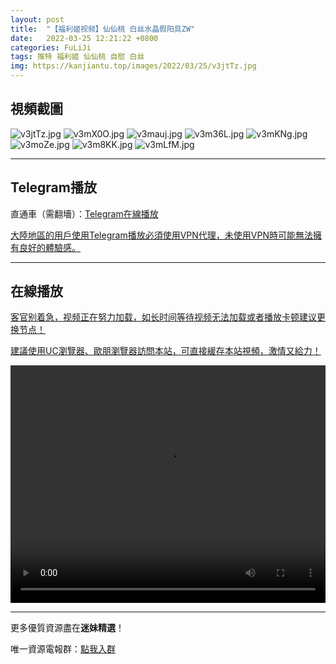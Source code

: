 ```yaml
---
layout: post
title:  "【福利姬视频】仙仙桃 白丝水晶假阳具ZW"
date:   2022-03-25 12:21:22 +0800
categories: FuLiJi
tags: 推特 福利姬 仙仙桃 自慰 白丝
img: https://kanjiantu.top/images/2022/03/25/v3jtTz.jpg
---
```



## 視頻截圖

![v3jtTz.jpg](https://kanjiantu.top/images/2022/03/25/v3jtTz.jpg)
![v3mX0O.jpg](https://kanjiantu.top/images/2022/03/25/v3mX0O.jpg)
![v3mauj.jpg](https://kanjiantu.top/images/2022/03/25/v3mauj.jpg)
![v3m36L.jpg](https://kanjiantu.top/images/2022/03/25/v3m36L.jpg)
![v3mKNg.jpg](https://kanjiantu.top/images/2022/03/25/v3mKNg.jpg)
![v3moZe.jpg](https://kanjiantu.top/images/2022/03/25/v3moZe.jpg)
![v3m8KK.jpg](https://kanjiantu.top/images/2022/03/25/v3m8KK.jpg)
![v3mLfM.jpg](https://kanjiantu.top/images/2022/03/25/v3mLfM.jpg)

* * *
## Telegram播放

直通車（需翻墻）：[Telegram在線播放](https://t.me/mimeijingxuan/297)

<u>大陸地區的用戶使用Telegram播放必須使用VPN代理，未使用VPN時可能無法擁有良好的體驗感。</u> 
* * *
## 在線播放
<u>客官别着急，视频正在努力加载，如长时间等待视频无法加载或者播放卡顿建议更换节点！</u>

<u>建議使用UC瀏覽器、歐朋瀏覽器訪問本站，可直接緩存本站視頻，激情又給力！</u>
<center><video src="https://cdn.publer.io/uploads/videos/623d335adb279760bbfbdd68/9ceb7f33bad423176eebfd04361ba3f5.mp4" width="100%" height="380px" controls="controls"></video></center>


* * *
更多優質資源盡在**迷妹精選**！

唯一資源電報群：[點我入群](https://t.me/mimeijingxuan)


